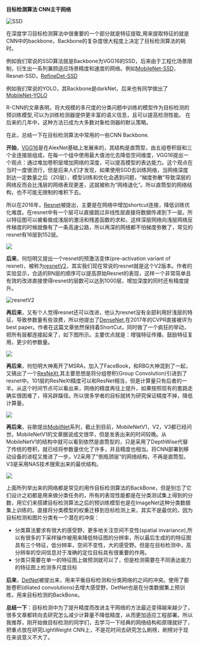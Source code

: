 **目标检测算法 CNN主干网络**

![SSD](https://i.loli.net/2019/12/26/mTMPVwp16oKLzER.png)

在深度学习目标检测算法中很重要的一个部分就是特征提取,用来提取特征的就是CNN中的backbone，Backbone的复杂度很大程度上决定了目标检测算法的耗时。 

例如我们常说的SSD算法就是Backbone为VGG16的SSD，后来由于工程化场景限制，衍生出一系列兼顾适应场景精度和速度的网络。例如[MobileNet-SSD](https://github.com/chuanqi305/MobileNet-SSD)，Resnet-SSD，[RefineDet-SSD](https://github.com/sfzhang15/RefineDet)

例如我们常说的YOLO，其Backbone是darkNet，后来也有同学做出了[MobileNet-YOLO](https://github.com/eric612/MobileNet-YOLO)

R-CNN的文章表明，将大规模的多尺度的分类问题中训练的模型作为目标检测的预训练模型,可以为训练检测器提供更丰富的语义信息，且可以提高检测性能。 在后来的几年中，这种方法已成为大多数对象检测器的默认策略。 

在此，总结一下在目标检测算法中常用的一些CNN Backbone.

**开始**，[VGG16](https://arxiv.org/abs/1409.1556)是在AlexNet基础上发展来的，其结构是直筒型，由五组卷积层和三个全连接层组成，在每一个组中使用最大值池化去降低空间维度，VGG16提出一个观点：通过堆加卷积层增加网络的深度，可以提高模型的表达能力。这个观点在当时一度很流行，但是后来人们才发现，如果使用SGD去训练网络，当网络深度到达一定数量之后（20层），模型训练和优化会遇到问题，“梯度弥散”导致深层的网络反而会比浅层的网络表现更差，这就被称为“网络退化”。所以直筒型的网络结构，也不可能无限制的堆积下去。

所以在2016年，[Resnet](https://arxiv.org/abs/1512.03385)被提出，主要是在网络中增加shortcut连接，降低训练优化难度。在resnet中有一个层可以直接跳过非线性层直接将数据传递到下一层。所以特征图可以被看做成浅层的激活和残差函数的求和，这样深层网络向浅层网络反传梯度的时候就像有了一条高速公路，所以再深的网络都不怕梯度弥散了，常见的resnet有16层到152层。

![](https://i.loli.net/2019/12/26/T3RAMoiXJgQGvk8.png)

**后来**，何恺明又提出一个resnet的预激活变体(pre-activation variant of resnet)，被称为[resnetV2](https://arxiv.org/pdf/1603.05027.pdf)，其实我们现在常说的resnet就是这个V2版本。作者的实验显示，合适的BN层的顺序可以提高原始Resnet的表现，这样一个非常简单且有效的改进直接使得resnet的层数可以达到1000层，增加深度的同时还有精度提升。

![resnetV2](https://i.loli.net/2019/12/26/9wIYJtG23WUXuNS.png)

**再后来**，又有个人觉得resnet还可以改进，他认为resnet没有全部利用好浅层的特征，导致参数量有些浪费，所以他提出了[DenseNet](https://arxiv.org/pdf/1608.06993.pdf),在2017年的CVPR直接被评为best paper。作者在这篇文章依然保持着ShortCut，同时做了一个疯狂的举动，把所有层都连接起来了，如下图所示。主要优点就是：增强特征传播，鼓励特征复用，更少的参数量。

![](https://i.loli.net/2019/12/26/QLCmqosy4KZ5IDj.png)

**再后来**，何恺明大神离开了MSRA，加入了FaceBook，和RBG大神混到了一起，又搞出了一个[ResNeXt](https://arxiv.org/abs/1611.05431),其主要思想是将分组卷积(Group Convolution)引进到了resnet中。101层的ResNeXt精度可以和ResNet相当，但是计算量只有后者的一半。从这个时间节点可以看出来，网络的精度再往上提升，如果按照现有的套路走确实很困难了，得另辟蹊径。所以很多学者的目标就转为研究保证精度不掉，降低计算量。

![](https://i.loli.net/2019/12/26/GVnQ4EocPFHfbdw.png)

**再后来**，谷歌提出[MobilNet](https://arxiv.org/abs/1704.04861)系列，截止到目前，MobileNetV1，V2，V3都已经问世。MobileNetV1的文章据说成文很早，但是发表出来的时间较晚。从MobileNetV1的结构中就可以看到依然是直筒型的，只是采用了DepthWise代替了传统的卷积，就已经将参数量优化了许多，并且精度也相当。将CNN部署到移动设备的进程又推进了一步。V2采用了"倒瓶颈层“的网络结构，不再是直筒型。V3是采用NAS技术搜索出来的最优结构。

![](https://i.loli.net/2019/12/26/W1uXBrSwmGH8Qyt.png)

上面所列举出来的网络都是常见的用作目标检测算法的BackBone，但是别忘了它们设计之初都是用来做分类任务的，所有的表现性能都是在分类测试集上得到的分数，用它们来搭建目标检测算法之后的预训练模型也是在ImageNet这种分类数据集上训练的。直接将分类模型的权重迁移到目标检测上来，其实不是最优的，因为目标检测和图片分类有一个潜在的冲突：

- 分类算法要求有很大的感受野，更多地关注空间不变性(spatial invariance),所以有很多的下采样操作被用来降低特征图的分辨率，所以最后生成的的特征图具有三个特征，低分辨率，空间不变性，大的感受野。但是在目标检测中，高分辨率的空间信息对于准确的定位目标具有很重要的作用。
- 分类只需要在单一的特征图上做预测就可以了，但是检测需要在不同表达能力的特征图上检测多尺度目标

**后来**，[DetNet](https://arxiv.org/abs/1804.06215)被提出来，用来平衡目标检测和分类网络的之间的冲突。使用了膨胀卷积(dilated convolutions)去增大感受野，DetNet也是在分类数据集上预训练，用来目标检测的BackBone。

**总结一下**：目标检测中为了提升精度而改进主干网络的方法最近变得越来越少了，很多文章都转向去研究怎么减少计算量不降低精度，从而更加适应工程部署。所以我推荐，刚开始做目标检测的同学们，去学习一下经典的网络结构和原理就好了，把重点放在研究LightWeight CNN上，不是花时间去研究怎么刷榜，刷榜对于现在来说意义不大了。


